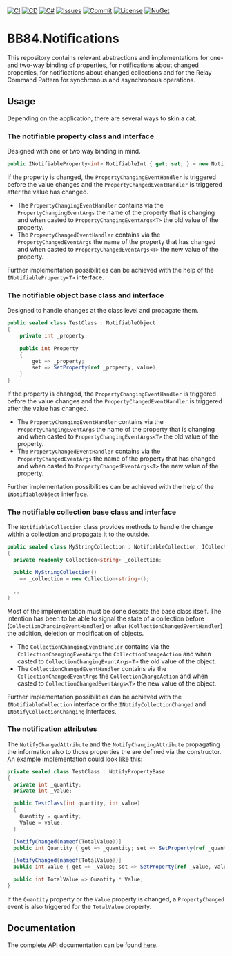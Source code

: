 [![CI](https://github.com/BoBoBaSs84/BB84.Notifications/actions/workflows/ci.yml/badge.svg?branch=main)](https://github.com/BoBoBaSs84/BB84.Notifications/actions/workflows/ci.yml)
[![CD](https://github.com/BoBoBaSs84/BB84.Notifications/actions/workflows/cd.yml/badge.svg?branch=main)](https://github.com/BoBoBaSs84/BB84.Notifications/actions/workflows/cd.yml)
[![C#](https://img.shields.io/badge/12.0-239120?logo=csharp&logoColor=white&labelColor=gray)](https://github.com/BoBoBaSs84/BB84.Notifications)
[![Issues](https://img.shields.io/github/issues/BoBoBaSs84/BB84.Notifications)](https://github.com/BoBoBaSs84/BB84.Notifications/issues)
[![Commit](https://img.shields.io/github/last-commit/BoBoBaSs84/BB84.Notifications)](https://github.com/BoBoBaSs84/BB84.Notifications/commit/main)
[![License](https://img.shields.io/github/license/BoBoBaSs84/BB84.Notifications)](https://github.com/BoBoBaSs84/BB84.Notifications/blob/main/LICENSE)
[![NuGet](https://img.shields.io/nuget/v/BB84.Notifications.svg?logo=nuget&logoColor=white)](https://www.nuget.org/packages/BB84.Notifications)

# BB84.Notifications

This repository contains relevant abstractions and implementations for one- and two-way binding of properties, for notifications about changed properties, for notifications about changed collections and for the Relay Command Pattern for synchronous and asynchronous operations.

## Usage

Depending on the application, there are several ways to skin a cat.

### The notifiable property class and interface

Designed with one or two way binding in mind.

```csharp
public INotifiableProperty<int> NotifiableInt { get; set; } = new NotifiableProperty<int>(default);
```

If the property is changed, the `PropertyChangingEventHandler` is triggered before the value changes and the `PropertyChangedEventHandler` is triggered after the value has changed.

- The `PropertyChangingEventHandler` contains via the `PropertyChangingEventArgs` the name of the property that is changing and when casted to `PropertyChangingEventArgs<T>` the old value of the property.
- The `PropertyChangedEventHandler` contains via the `PropertyChangedEventArgs` the name of the property that has changed and when casted to `PropertyChangedEventArgs<T>` the new value of the property.

Further implementation possibilities can be achieved with the help of the `INotifiableProperty<T>` interface.

### The notifiable object base class and interface

Designed to handle changes at the class level and propagate them.

```csharp
public sealed class TestClass : NotifiableObject
{
    private int _property;

    public int Property
    {
        get => _property;
        set => SetProperty(ref _property, value);
    }
}
```

If the property is changed, the `PropertyChangingEventHandler` is triggered before the value changes and the `PropertyChangedEventHandler` is triggered after the value has changed.

- The `PropertyChangingEventHandler` contains via the `PropertyChangingEventArgs` the name of the property that is changing and when casted to `PropertyChangingEventArgs<T>` the old value of the property.
- The `PropertyChangedEventHandler` contains via the `PropertyChangedEventArgs` the name of the property that has changed and when casted to `PropertyChangedEventArgs<T>` the new value of the property.

Further implementation possibilities can be achieved with the help of the `INotifiableObject` interface.

### The notifiable collection base class and interface

The `NotifiableCollection` class provides methods to handle the change within a collection and propagate it to the outside.

```csharp
public sealed class MyStringCollection : NotifiableCollection, ICollection<string>
{
  private readonly Collection<string> _collection;

  public MyStringCollection()
    => _collection = new Collection<string>();

  ..
}
```

Most of the implementation must be done despite the base class itself. The intention has been to be able to signal the state of a collection before (`CollectionChangingEventHandler`) or after (`CollectionChangedEventHandler`) the addition, deletion or modification of objects.

- The `CollectionChangingEventHandler` contains via the `CollectionChangingEventArgs` the `CollectionChangeAction` and when casted to `CollectionChangingEventArgs<T>` the old value of the object.
- The `CollectionChangedEventHandler` contains via the `CollectionChangedEventArgs` the `CollectionChangeAction` and when casted to `CollectionChangedEventArgs<T>` the new value of the object.

Further implementation possibilities can be achieved with the `INotifiableCollection` interface or the `INotifyCollectionChanged` and `INotifyCollectionChanging` interfaces.

### The notification attributes

The `NotifyChangedAttribute` and the `NotifyChangingAttribute` propagating the information also to those properties the are defined via the constructor. An example implementation could look like this:

```csharp
private sealed class TestClass : NotifyPropertyBase
{
  private int _quantity;
  private int _value;

  public TestClass(int quantity, int value)
  {
    Quantity = quantity;
    Value = value;
  }

  [NotifyChanged(nameof(TotalValue))]
  public int Quantity { get => _quantity; set => SetProperty(ref _quantity, value); }

  [NotifyChanged(nameof(TotalValue))]
  public int Value { get => _value; set => SetProperty(ref _value, value); }

  public int TotalValue => Quantity * Value;
}
```

If the `Quantity` property or the `Value` property is changed, a `PropertyChanged` event is also triggered for the `TotalValue` property.

## Documentation

The complete API documentation can be found [here](https://bobobass84.github.io/BB84.Notifications/).
